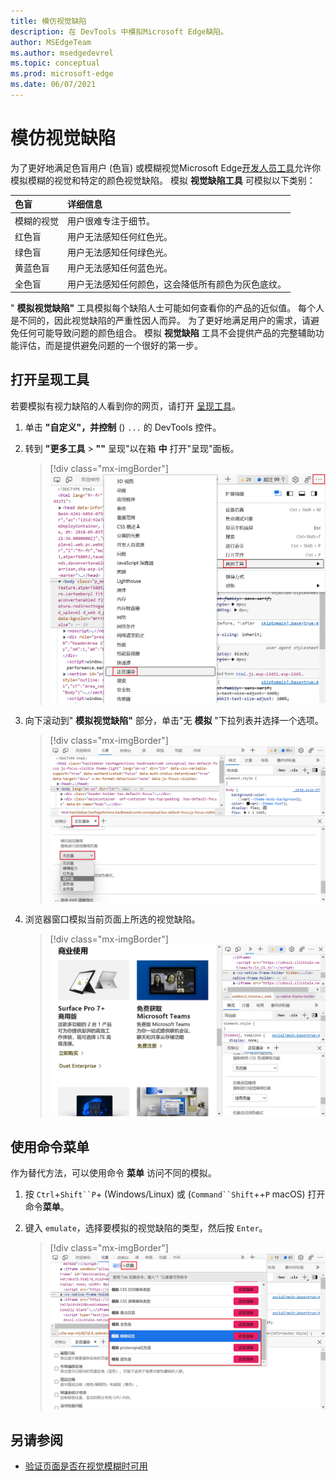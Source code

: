 ```yaml
---
title: 模仿视觉缺陷
description: 在 DevTools 中模拟Microsoft Edge缺陷。
author: MSEdgeTeam
ms.author: msedgedevrel
ms.topic: conceptual
ms.prod: microsoft-edge
ms.date: 06/07/2021
---
```

# <a name="emulate-vision-deficiencies"></a>模仿视觉缺陷

为了更好地满足色盲用户 (色盲[](https://www.colourblindawareness.org)) 或模糊视觉Microsoft Edge[开发人员工具](../index.md)允许你模拟模糊的视觉和特定的颜色视觉缺陷。  模拟 **视觉缺陷工具** 可模拟以下类别：

| 色盲 | 详细信息 |
|:--- |:--- |
| 模糊的视觉 | 用户很难专注于细节。 |
| 红色盲 | 用户无法感知任何红色光。 |
| 绿色盲 | 用户无法感知任何绿色光。 |
| 黄蓝色盲 | 用户无法感知任何蓝色光。 |
| 全色盲 | 用户无法感知任何颜色，这会降低所有颜色为灰色底纹。 |

" **模拟视觉缺陷"** 工具模拟每个缺陷人士可能如何查看你的产品的近似值。  每个人是不同的，因此视觉缺陷的严重性因人而异。  为了更好地满足用户的需求，请避免任何可能导致问题的颜色组合。  模拟 **视觉缺陷** 工具不会提供产品的完整辅助功能评估，而是提供避免问题的一个很好的第一步。


<!-- ====================================================================== -->
## <a name="open-the-rendering-tool"></a>打开呈现工具

若要模拟有视力缺陷的人看到你的网页，请打开 [呈现工具](../rendering-tools/index.md)。

1. 单击 **"自定义"，并控制** () `...` 的 DevTools 控件。

1. 转到 **"更多工具** > **""** 呈现"以在箱 **中** 打开"呈现"面板。

   > [!div class="mx-imgBorder"]
   > ![从"更多工具"菜单打开"呈现"面板。](../media/getting-to-the-rendering-tools.msft.png)

1. 向下滚动到" **模拟视觉缺陷"** 部分，单击"无 **模拟** "下拉列表并选择一个选项。

   > [!div class="mx-imgBorder"]
   > !["呈现"面板中的"模拟视觉缺陷"部分。](../media/accessibility-emulate-vision-menu-options.msft.png)

1. 浏览器窗口模拟当前页面上所选的视觉缺陷。

   > [!div class="mx-imgBorder"]
   > ![浏览器窗口，网页中已修改颜色，用于模拟选定颜色视觉缺陷。](../media/accessibility-blurred-vision-emulation.msft.png)


<!-- ====================================================================== -->
## <a name="use-the-command-menu"></a>使用命令菜单

作为替代方法，可以使用命令 **菜单** 访问不同的模拟。

1. 按 `Ctrl`+`Shift``P`+ (Windows/Linux) 或 (`Command``Shift`++`P` macOS) 打开命令**菜单**。

1. 键入 `emulate`，选择要模拟的视觉缺陷的类型，然后按 `Enter`。

   > [!div class="mx-imgBorder"]
   > ![显示不同类型的视觉缺陷的命令菜单。](../media/accessibility-emulation-command-menu-results.msft.png)


<!-- ====================================================================== -->
## <a name="see-also"></a>另请参阅

*  [验证页面是否在视觉模糊时可用](test-blurred-vision.md)
